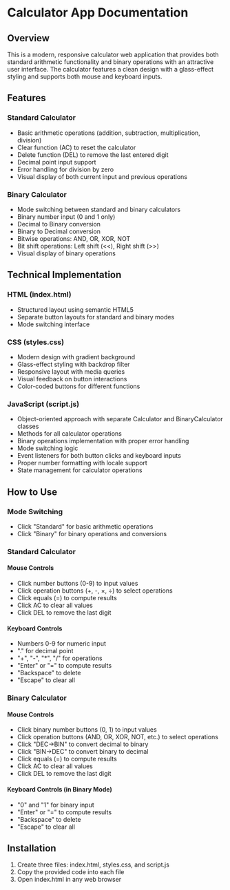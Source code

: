 # Calculator App Documentation

## Overview
This is a modern, responsive calculator web application that provides both standard arithmetic functionality and binary operations with an attractive user interface. The calculator features a clean design with a glass-effect styling and supports both mouse and keyboard inputs.

## Features

### Standard Calculator
- Basic arithmetic operations (addition, subtraction, multiplication, division)
- Clear function (AC) to reset the calculator
- Delete function (DEL) to remove the last entered digit
- Decimal point input support
- Error handling for division by zero
- Visual display of both current input and previous operations

### Binary Calculator
- Mode switching between standard and binary calculators
- Binary number input (0 and 1 only)
- Decimal to Binary conversion
- Binary to Decimal conversion
- Bitwise operations: AND, OR, XOR, NOT
- Bit shift operations: Left shift (<<), Right shift (>>)
- Visual display of binary operations

## Technical Implementation

### HTML (index.html)
- Structured layout using semantic HTML5
- Separate button layouts for standard and binary modes
- Mode switching interface

### CSS (styles.css)
- Modern design with gradient background
- Glass-effect styling with backdrop filter
- Responsive layout with media queries
- Visual feedback on button interactions
- Color-coded buttons for different functions

### JavaScript (script.js)
- Object-oriented approach with separate Calculator and BinaryCalculator classes
- Methods for all calculator operations
- Binary operations implementation with proper error handling
- Mode switching logic
- Event listeners for both button clicks and keyboard inputs
- Proper number formatting with locale support
- State management for calculator operations

## How to Use

### Mode Switching
- Click "Standard" for basic arithmetic operations
- Click "Binary" for binary operations and conversions

### Standard Calculator
#### Mouse Controls
- Click number buttons (0-9) to input values
- Click operation buttons (+, -, ×, ÷) to select operations
- Click equals (=) to compute results
- Click AC to clear all values
- Click DEL to remove the last digit

#### Keyboard Controls
- Numbers 0-9 for numeric input
- "." for decimal point
- "+", "-", "*", "/" for operations
- "Enter" or "=" to compute results
- "Backspace" to delete
- "Escape" to clear all

### Binary Calculator
#### Mouse Controls
- Click binary number buttons (0, 1) to input values
- Click operation buttons (AND, OR, XOR, NOT, etc.) to select operations
- Click "DEC→BIN" to convert decimal to binary
- Click "BIN→DEC" to convert binary to decimal
- Click equals (=) to compute results
- Click AC to clear all values
- Click DEL to remove the last digit

#### Keyboard Controls (in Binary Mode)
- "0" and "1" for binary input
- "Enter" or "=" to compute results
- "Backspace" to delete
- "Escape" to clear all

## Installation
1. Create three files: index.html, styles.css, and script.js
2. Copy the provided code into each file
3. Open index.html in any web browser